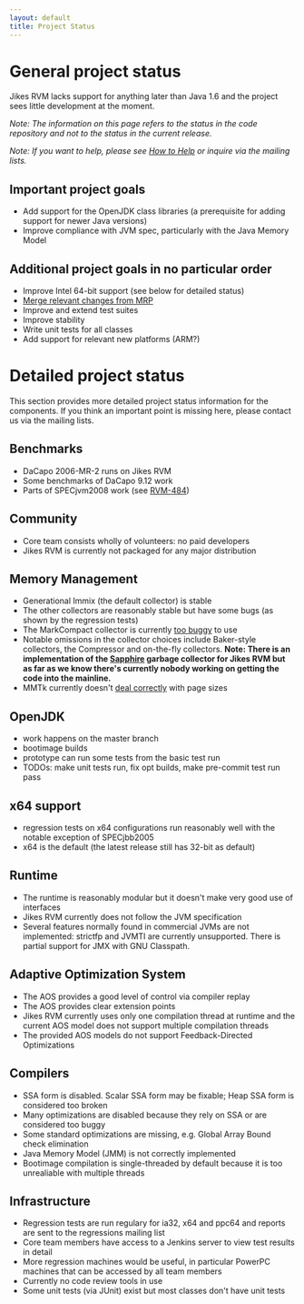 ```yaml
---
layout: default 
title: Project Status
---
```


# General project status

Jikes RVM lacks support for anything later than Java 1.6 and the project sees little development at the moment.

_Note: The information on this page refers to the status in the code repository and not to the status in the current release._

_Note: If you want to help, please see [How to Help](/HowToHelp/) or inquire via the mailing lists._

## Important project goals

- Add support for the OpenJDK class libraries (a prerequisite for adding support for newer Java versions)
- Improve compliance with JVM spec, particularly with the Java Memory Model

## Additional project goals in no particular order

- Improve Intel 64-bit support (see below for detailed status)
- [Merge relevant changes from MRP](/MergeStatusOfMRPChangesets/)
- Improve and extend test suites
- Improve stability
- Write unit tests for all classes
- Add support for relevant new platforms (ARM?)


# Detailed project status

This section provides more detailed project status information for the components. If you think an important point is missing here, please contact us via the mailing lists.

## Benchmarks

- DaCapo 2006-MR-2 runs on Jikes RVM
- Some benchmarks of DaCapo 9.12 work
- Parts of SPECjvm2008 work (see [RVM-484](http://xtenlang.atlassian.net/browse/RVM-484))

## Community

- Core team consists wholly of volunteers: no paid developers
- Jikes RVM is currently not packaged for any major distribution

## Memory Management

- Generational Immix (the default collector) is stable
- The other collectors are reasonably stable but have some bugs (as shown by the regression tests)
- The MarkCompact collector is currently [too buggy](http://xtenlang.atlassian.net/browse/RVM-1039) to use
- Notable omissions in the collector choices include Baker-style collectors, the Compressor and on-the-fly collectors. **Note: There is an implementation of the [Sapphire](http://xtenlang.atlassian.net/browse/RVM-893) garbage collector for Jikes RVM but as far as we know there's currently nobody working on getting the code into the mainline.**
- MMTk currently doesn't [deal correctly](https://xtenlang.atlassian.net/browse/RVM-816) with page sizes

## OpenJDK
- work happens on the master branch
- bootimage builds
- prototype can run some tests from the basic test run
- TODOs: make unit tests run, fix opt builds, make pre-commit test run pass

## x64 support

- regression tests on x64 configurations run reasonably well with the notable exception of SPECjbb2005
- x64 is the default (the latest release still has 32-bit as default)

## Runtime

- The runtime is reasonably modular but it doesn't make very good use of interfaces
- Jikes RVM currently does not follow the JVM specification
- Several features normally found in commercial JVMs are not implemented: strictfp and JVMTI are currently unsupported. There is partial support for JMX with GNU Classpath.

## Adaptive Optimization System

- The AOS provides a good level of control via compiler replay
- The AOS provides clear extension points
- Jikes RVM currently uses only one compilation thread at runtime and the current AOS model does not support multiple compilation threads
- The provided AOS models do not support Feedback-Directed Optimizations

## Compilers

- SSA form is disabled. Scalar SSA form may be fixable; Heap SSA form is considered too broken
- Many optimizations are disabled because they rely on SSA or are considered too buggy
- Some standard optimizations are missing, e.g. Global Array Bound check elimination
- Java Memory Model (JMM) is not correctly implemented
- Bootimage compilation is single-threaded by default because it is too unrealiable with multiple threads

## Infrastructure

- Regression tests are run regulary for ia32, x64 and ppc64 and reports are sent to the regressions mailing list
- Core team members have access to a Jenkins server to view test results in detail
- More regression machines would be useful, in particular PowerPC machines that can be accessed by all team members
- Currently no code review tools in use
- Some unit tests (via JUnit) exist but most classes don't have unit tests
